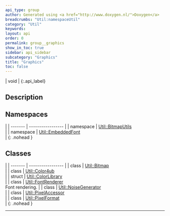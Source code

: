 ```yaml
---
api_type: group
author: Generated using <a href="http://www.doxygen.nl/">Doxygen</a>
breadcrumbs: "Util:namespaceUtil"
category: "Util"
keywords: 
layout: api
order: 0
permalink: group__graphics
show_in_toc: true
sidebar: api_sidebar
subcategory: "Graphics"
title: "Graphics"
toc: false
---
```


| void |
{:.api_label}

## Description





## Namespaces

|
| ------- | ----------------- |
| namespace | [Util::BitmapUtils](namespaceUtil_1_1BitmapUtils) <br/>  |
| namespace | [Util::EmbeddedFont](namespaceUtil_1_1EmbeddedFont) <br/>  |
{: .nohead }


## Classes

|
| ------- | ----------------- |
| class | [Util::Bitmap](classUtil_1_1Bitmap) <br/>  |
| class | [Util::Color4ub](classUtil_1_1Color4ub) <br/>  |
| struct | [Util::ColorLibrary](structUtil_1_1ColorLibrary) <br/>  |
| class | [Util::FontRenderer](classUtil_1_1FontRenderer) <br/> Font rendering. |
| class | [Util::NoiseGenerator](classUtil_1_1NoiseGenerator) <br/>  |
| class | [Util::PixelAccessor](classUtil_1_1PixelAccessor) <br/>  |
| class | [Util::PixelFormat](classUtil_1_1PixelFormat) <br/>  |
{: .nohead }


-------------------------------------------------------------------

